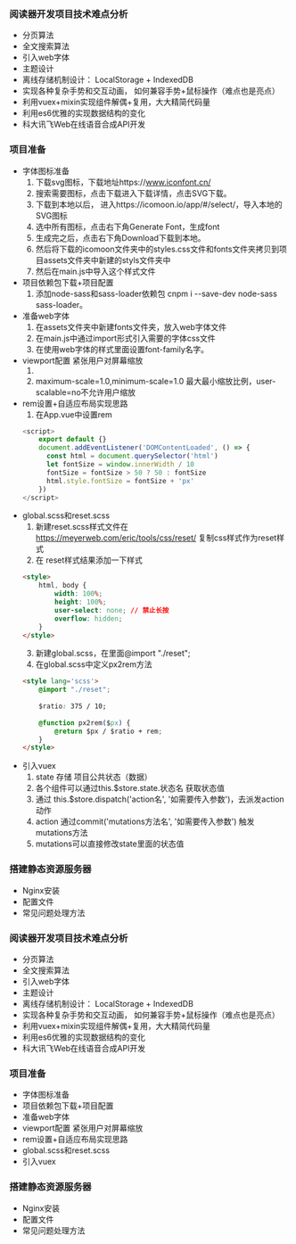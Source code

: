
### 阅读器开发项目技术难点分析
- 分页算法
- 全文搜索算法
- 引入web字体
- 主题设计
- 离线存储机制设计： LocalStorage + IndexedDB
- 实现各种复杂手势和交互动画， 如何兼容手势+鼠标操作（难点也是亮点）
- 利用vuex+mixin实现组件解偶+复用，大大精简代码量
- 利用es6优雅的实现数据结构的变化
- 科大讯飞Web在线语音合成API开发

### 项目准备
- 字体图标准备
    1. 下载svg图标，下载地址https://www.iconfont.cn/
    2. 搜索需要图标，点击下载进入下载详情，点击SVG下载。
    3. 下载到本地以后， 进入https://icomoon.io/app/#/select/，导入本地的SVG图标
    4. 选中所有图标，点击右下角Generate Font，生成font
    5. 生成完之后，点击右下角Download下载到本地。
    6. 然后将下载的icomoon文件夹中的styles.css文件和fonts文件夹拷贝到项目assets文件夹中新建的styls文件夹中
    7. 然后在main.js中导入这个样式文件
- 项目依赖包下载+项目配置
    1. 添加node-sass和sass-loader依赖包 cnpm i --save-dev node-sass sass-loader。
- 准备web字体
    1. 在assets文件夹中新建fonts文件夹，放入web字体文件
    2. 在main.js中通过import形式引入需要的字体css文件
    3. 在使用web字体的样式里面设置font-family名字。
- viewport配置 紧张用户对屏幕缩放
    1. <meta name="viewport" content="width=device-width,initial-scale=1.0, maximum-scale=1.0,minimum-scale=1.0,user-scalable=no">
    2. maximum-scale=1.0,minimum-scale=1.0 最大最小缩放比例，user-scalable=no不允许用户缩放
- rem设置+自适应布局实现思路
    1. 在App.vue中设置rem
    ```javascript
    <script>
        export default {}
        document.addEventListener('DOMContentLoaded', () => {
          const html = document.querySelector('html')
          let fontSize = window.innerWidth / 10
          fontSize = fontSize > 50 ? 50 : fontSize
          html.style.fontSize = fontSize + 'px'
        })
    </script>
    ```
- global.scss和reset.scss
    1. 新建reset.scss样式文件在 https://meyerweb.com/eric/tools/css/reset/ 复制css样式作为reset样式
    2. 在 reset样式结果添加一下样式
    ```html
    <style>
        html, body {
            width: 100%;
            height: 100%;
            user-select: none; // 禁止长按
            overflow: hidden;
        }
    </style>
    ```
    3. 新建global.scss，在里面@import "./reset";
    4. 在global.scss中定义px2rem方法
    ```html
    <style lang='scss'>
        @import "./reset";
        
        $ratio: 375 / 10;
        
        @function px2rem($px) {
            @return $px / $ratio + rem;
        }
    </style>
    ```
- 引入vuex
    1. state 存储 项目公共状态（数据）
    2. 各个组件可以通过this.$store.state.状态名 获取状态值
    3. 通过 this.$store.dispatch('action名', '如需要传入参数')，去派发action动作
    4. action 通过commit('mutations方法名', '如需要传入参数') 触发mutations方法
    5. mutations可以直接修改state里面的状态值

### 搭建静态资源服务器
- Nginx安装
- 配置文件
- 常见问题处理方法
### 阅读器开发项目技术难点分析
- 分页算法
- 全文搜索算法
- 引入web字体
- 主题设计
- 离线存储机制设计： LocalStorage + IndexedDB
- 实现各种复杂手势和交互动画， 如何兼容手势+鼠标操作（难点也是亮点）
- 利用vuex+mixin实现组件解偶+复用，大大精简代码量
- 利用es6优雅的实现数据结构的变化
- 科大讯飞Web在线语音合成API开发

### 项目准备
- 字体图标准备
- 项目依赖包下载+项目配置
- 准备web字体
- viewport配置 紧张用户对屏幕缩放
- rem设置+自适应布局实现思路
- global.scss和reset.scss
- 引入vuex

### 搭建静态资源服务器
- Nginx安装
- 配置文件
- 常见问题处理方法
